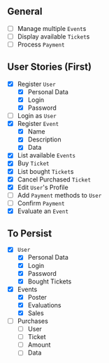 

## General
- [ ] Manage multiple `Event`s
- [ ] Display available `Ticket`s
- [ ] Process `Payment`

## User Stories (First)
- [x] Register `User`
  - [x] Personal Data
  - [x] Login
  - [x] Password
- [ ] Login as `User`
- [x] Register `Event`
  - [x] Name  
  - [x] Description  
  - [x] Data  
- [x] List available `Events`  
- [x] Buy `Ticket`  
- [x] List bought `Ticket`s
- [x] Cancel Purchased `Ticket` 
- [x] Edit `User`'s Profile
- [ ] Add `Payment` methods to `User`
- [ ] Confirm `Payment`
- [x] Evaluate an `Event`

## To Persist
- [x] `User`
    - [x] Personal Data
    - [x] Login
    - [x] Password
    - [x] Bought Tickets
- [x] Events
    - [x] Poster
    - [x] Evaluations
    - [x] Sales
- [ ] Purchases
    - [ ] User
    - [ ] Ticket
    - [ ] Amount
    - [ ] Data